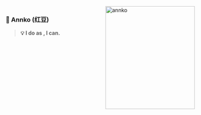 <img align="right" src="https://cdn.jsdelivr.net/gh/annkoxx/img_annko/annko/favicon.png" alt="annko" width="238px" height="275px" />

### 💜 Annko (红豆)

> **💡 I do  as ,  I  can.**
